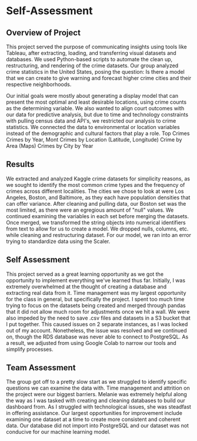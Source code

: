 # Self-Assessment

## Overview of Project

This project served the purpose of communicating insights using tools like Tableau, after extracting, loading, and transferring visual datasets and databases. We used Python-based scripts to automate the clean up, restructuring, and rendering of the crime datasets. Our group analyzed crime statistics in the United States, posing the question: Is there a model that we can create to give warning and forecast higher crime cities and their respective neighborhoods. 

Our initial goals were mostly about generating a display model that can present the most optimal and least desirable locations, using crime counts as the determining variable. We also wanted to align court outcomes with our data for predictive analysis, but due to time and technology constraints with pulling census data and API's, we restricted our analysis to crime statistics. We connected the data to environmental or location variables instead of the demographic and cultural factors that play a role. Top Crimes Crimes by Year, Mont Crimes by Location (Latitude, Longitude) Crime by Area (Maps) Crimes by City by Year

## Results

We extracted and analyzed Kaggle crime datasets for simplicity reasons, as we sought to identify the most common crime types and the frequency of crimes across different localities. The cities we chose to look at were Los Angeles, Boston, and Baltimore, as they each have population densities that can offer variance. After cleaning and pulling data, our Boston set was the most limited, as there were an egregious amount of "null" values. We continued examining the variables in each set before merging the datasets. Once merged, we transformed the string objects into numerical identifiers from text to allow for us to create a model. We dropped nulls, columns, etc. while cleaning and restructuring dataset. For our model, we ran into an error trying to standardize data using the Scaler. 

## Self Assessment

This project served as a great learning opportunity as we got the opportunity to implement everything we've learned thus far. Initially, I was extremely overwhelmed at the thought of creating a database and extracting real data from it. Time management was my largest opportunity for the class in general, but specifically the project. I spent too much time trying to focus on the datasets being created and merged through pandas that it did not allow much room for adjustments once we hit a wall. We were also impeded by the need to save .csv files and datasets in a S3 bucket that I put together. This caused issues on 2 separate instances, as I was locked out of my account. Nonetheless, the issue was resolved and we continued on, though the RDS database was never able to connect to PostgreSQL. As a result, we adjusted from using Google Colab to narrow our tools and simplify processes.

## Team Assessment

The group got off to a pretty slow start as we struggled to identify specific questions we can examine the data with. Time management and attrition on the project were our biggest barriers. Melanie was extremely helpful along the way as I was tasked with creating and cleaning databases to build our dashboard from. As I struggled with technological issues, she was steadfast in offering assistance. Our largest opportunities for improvement include examining one dataset at a time to create more consistent and coherent data. Our database did not import into PostgreSQL and our dataset was not conducive for our machine learning model.
